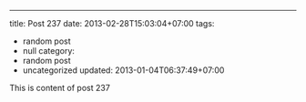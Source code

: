 ---
title: Post 237
date: 2013-02-28T15:03:04+07:00
tags:
  - random post
  - null
category:
  - random post
  - uncategorized
updated: 2013-01-04T06:37:49+07:00

This is content of post 237